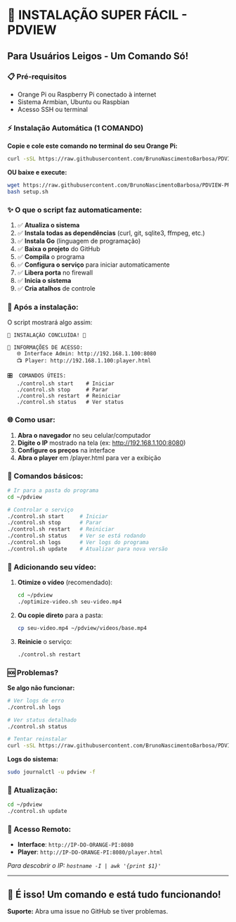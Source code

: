 # 🚀 INSTALAÇÃO SUPER FÁCIL - PDVIEW

## Para Usuários Leigos - Um Comando Só!

### 📋 Pré-requisitos
- Orange Pi ou Raspberry Pi conectado à internet
- Sistema Armbian, Ubuntu ou Raspbian
- Acesso SSH ou terminal

### ⚡ Instalação Automática (1 COMANDO)

**Copie e cole este comando no terminal do seu Orange Pi:**

```bash
curl -sSL https://raw.githubusercontent.com/BrunoNascimentoBarbosa/PDVIEW-PRICE-V2/main/setup.sh | bash
```

**OU baixe e execute:**

```bash
wget https://raw.githubusercontent.com/BrunoNascimentoBarbosa/PDVIEW-PRICE-V2/main/setup.sh
bash setup.sh
```

### ✨ O que o script faz automaticamente:

1. ✅ **Atualiza o sistema**
2. ✅ **Instala todas as dependências** (curl, git, sqlite3, ffmpeg, etc.)
3. ✅ **Instala Go** (linguagem de programação)
4. ✅ **Baixa o projeto** do GitHub
5. ✅ **Compila** o programa
6. ✅ **Configura o serviço** para iniciar automaticamente
7. ✅ **Libera porta** no firewall
8. ✅ **Inicia o sistema**
9. ✅ **Cria atalhos** de controle

### 🎯 Após a instalação:

O script mostrará algo assim:
```
🎉 INSTALAÇÃO CONCLUÍDA! 🎉

📍 INFORMAÇÕES DE ACESSO:
   🌐 Interface Admin: http://192.168.1.100:8080
   📺 Player: http://192.168.1.100:player.html

🎛️  COMANDOS ÚTEIS:
   ./control.sh start    # Iniciar
   ./control.sh stop     # Parar
   ./control.sh restart  # Reiniciar
   ./control.sh status   # Ver status
```

### 🌐 Como usar:

1. **Abra o navegador** no seu celular/computador
2. **Digite o IP** mostrado na tela (ex: http://192.168.1.100:8080)
3. **Configure os preços** na interface
4. **Abra o player** em /player.html para ver a exibição

### 🔧 Comandos básicos:

```bash
# Ir para a pasta do programa
cd ~/pdview

# Controlar o serviço
./control.sh start     # Iniciar
./control.sh stop      # Parar
./control.sh restart   # Reiniciar
./control.sh status    # Ver se está rodando
./control.sh logs      # Ver logs do programa
./control.sh update    # Atualizar para nova versão
```

### 🎥 Adicionando seu vídeo:

1. **Otimize o vídeo** (recomendado):
   ```bash
   cd ~/pdview
   ./optimize-video.sh seu-video.mp4
   ```

2. **Ou copie direto** para a pasta:
   ```bash
   cp seu-video.mp4 ~/pdview/videos/base.mp4
   ```

3. **Reinicie** o serviço:
   ```bash
   ./control.sh restart
   ```

### 🆘 Problemas?

**Se algo não funcionar:**

```bash
# Ver logs de erro
./control.sh logs

# Ver status detalhado
./control.sh status

# Tentar reinstalar
curl -sSL https://raw.githubusercontent.com/BrunoNascimentoBarbosa/PDVIEW-PRICE-V2/main/setup.sh | bash
```

**Logs do sistema:**
```bash
sudo journalctl -u pdview -f
```

### 🔄 Atualização:

```bash
cd ~/pdview
./control.sh update
```

### 📱 Acesso Remoto:

- **Interface**: `http://IP-DO-ORANGE-PI:8080`
- **Player**: `http://IP-DO-ORANGE-PI:8080/player.html`

*Para descobrir o IP: `hostname -I | awk '{print $1}'`*

---

## 🎯 É isso! Um comando e está tudo funcionando!

**Suporte:** Abra uma issue no GitHub se tiver problemas.